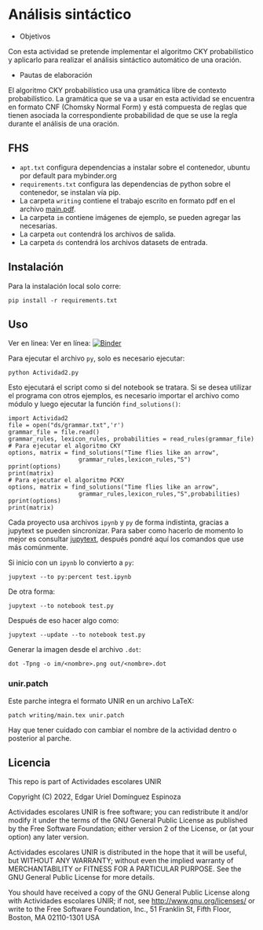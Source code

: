 # Análisis sintáctico

- Objetivos

Con esta actividad se pretende implementar el algoritmo CKY probabilístico y aplicarlo para realizar el análisis sintáctico automático de una oración.

- Pautas de elaboración

El algoritmo CKY probabilístico usa una gramática libre de contexto probabilístico. La gramática que se va a usar en esta actividad se encuentra en formato CNF (Chomsky Normal Form) y está compuesta de reglas que tienen asociada la correspondiente probabilidad de que se use la regla durante el análisis de una oración.

## FHS

- `apt.txt` configura dependencias a instalar sobre el contenedor, ubuntu por default para mybinder.org
- `requirements.txt` configura las dependencias de python sobre el contenedor, se instalan vía pip.
- La carpeta `writing` contiene el trabajo escrito en formato pdf en el archivo [main.pdf](writing/main.pdf).
- La carpeta `im` contiene imágenes de ejemplo, se pueden agregar las necesarias.
- La carpeta `out` contendrá los archivos de salida.
- La carpeta `ds` contendrá los archivos datasets de entrada.

## Instalación

Para la instalación local solo corre:

    pip install -r requirements.txt

## Uso

Ver en linea: Ver en línea: [![Binder](https://mybinder.org/badge_logo.svg)](https://mybinder.org/v2/gl/genomorro%2Funir/NLP-A2?labpath=Actividad2.ipynb)

Para ejecutar el archivo `py`, solo es necesario ejecutar:

	python Actividad2.py
	
Esto ejecutará el script como si del notebook se tratara. Si se desea utilizar el programa con otros ejemplos, es necesario importar el archivo como módulo y luego ejecutar la función `find_solutions()`:

	import Actividad2
    file = open("ds/grammar.txt",'r')
    grammar_file = file.read()
    grammar_rules, lexicon_rules, probabilities = read_rules(grammar_file)
	# Para ejecutar el algoritmo CKY
    options, matrix = find_solutions("Time flies like an arrow",
                        grammar_rules,lexicon_rules,"S")
    pprint(options)
    print(matrix)
	# Para ejecutar el algoritmo PCKY
    options, matrix = find_solutions("Time flies like an arrow",
                        grammar_rules,lexicon_rules,"S",probabilities)
    pprint(options)
    print(matrix)

Cada proyecto usa archivos `ipynb` y `py` de forma indistinta, gracias a jupytext se pueden sincronizar. Para saber como hacerlo de momento lo mejor es consultar [jupytext](https://jupytext.readthedocs.io/en/latest/index.html "la documentación de jupytext"), después pondré aquí los comandos que use más comúnmente. 

Si inicio con un `ipynb` lo convierto a `py`:

    jupytext --to py:percent test.ipynb

De otra forma:

    jupytext --to notebook test.py
	
Después de eso hacer algo como:

    jupytext --update --to notebook test.py
    
Generar la imagen desde el archivo `.dot`:

    dot -Tpng -o im/<nombre>.png out/<nombre>.dot

### unir.patch

Este parche integra el formato UNIR en un archivo LaTeX:

    patch writing/main.tex unir.patch

Hay que tener cuidado con cambiar el nombre de la actividad dentro o posterior al parche.
## Licencia
This repo is part of Actividades escolares UNIR

Copyright (C) 2022, Edgar Uriel Domínguez Espinoza

Actividades escolares UNIR is free software; you can redistribute it and/or modify it under the terms of the GNU General Public License as published by the Free Software Foundation; either version 2 of the License, or (at your option) any later version.

Actividades escolares UNIR is distributed in the hope that it will be useful, but WITHOUT ANY WARRANTY; without even the implied warranty of MERCHANTABILITY or FITNESS FOR A PARTICULAR PURPOSE.  See the GNU General Public License for more details.

You should have received a copy of the GNU General Public License along with Actividades escolares UNIR; if not, see <http://www.gnu.org/licenses/> or write to the Free Software Foundation, Inc., 51 Franklin St, Fifth Floor, Boston, MA 02110-1301 USA

